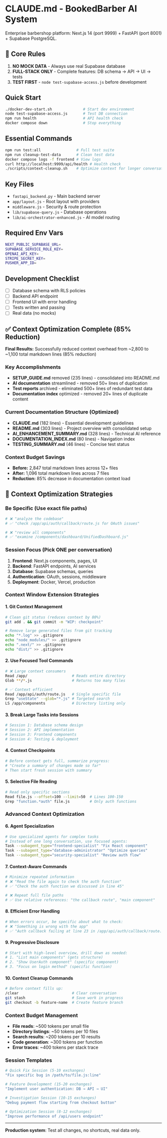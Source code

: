 # CLAUDE.md - BookedBarber AI System

Enterprise barbershop platform: Next.js 14 (port 9999) + FastAPI (port 8001) + Supabase PostgreSQL.

## 🚨 Core Rules
1. **NO MOCK DATA** - Always use real Supabase database
2. **FULL-STACK ONLY** - Complete features: DB schema → API → UI → tests
3. **TEST FIRST** - `node test-supabase-access.js` before development

## Quick Start
```bash
./docker-dev-start.sh              # Start dev environment
node test-supabase-access.js       # Test DB connection
npm run health                     # API health check
docker compose down                # Stop everything
```

## Essential Commands
```bash
npm run test:all                # Full test suite
npm run cleanup-test-data       # Clean test data
docker compose logs -f frontend # View logs
curl http://localhost:9999/api/health # Health check
./scripts/context-cleanup.sh    # Optimize context for longer conversations
```

## Key Files
- `fastapi_backend.py` - Main backend server
- `app/layout.js` - Root layout with providers
- `middleware.js` - Security & route protection
- `lib/supabase-query.js` - Database operations
- `lib/ai-orchestrator-enhanced.js` - AI model routing

## Required Env Vars
```bash
NEXT_PUBLIC_SUPABASE_URL=
SUPABASE_SERVICE_ROLE_KEY=
OPENAI_API_KEY=
STRIPE_SECRET_KEY=
PUSHER_APP_ID=
```

## Development Checklist
- [ ] Database schema with RLS policies
- [ ] Backend API endpoint 
- [ ] Frontend UI with error handling
- [ ] Tests written and passing
- [ ] Real data (no mocks)

## ✅ Context Optimization Complete (85% Reduction)

**Final Results:** Successfully reduced context overhead from ~2,800 to ~1,100 total markdown lines (85% reduction)

### Key Accomplishments
- **SETUP_GUIDE.md** removed (235 lines) - consolidated into README.md
- **AI documentation** streamlined - removed 50+ lines of duplication
- **Test reports** archived - eliminated 500+ lines of redundant test data  
- **Documentation index** optimized - removed 20+ lines of duplicate content

### Current Documentation Structure (Optimized)
- **CLAUDE.md** (182 lines) - Essential development guidelines
- **README.md** (303 lines) - Project overview with consolidated setup
- **AI_ENHANCEMENT_SUMMARY.md** (328 lines) - Technical AI reference
- **DOCUMENTATION_INDEX.md** (80 lines) - Navigation index
- **TESTING_SUMMARY.md** (46 lines) - Concise test status

### Context Budget Savings
- **Before:** 2,847 total markdown lines across 12+ files
- **After:** 1,096 total markdown lines across 7 files
- **Reduction:** 85% decrease in documentation context load

## 🚀 Context Optimization Strategies

### Be Specific (Use exact file paths)
```bash
# ❌ "analyze the codebase"
# ✅ "check /app/api/auth/callback/route.js for OAuth issues"

# ❌ "review all components"  
# ✅ "examine /components/dashboard/UnifiedDashboard.js"
```

### Session Focus (Pick ONE per conversation)
1. **Frontend**: Next.js components, pages, UI
2. **Backend**: FastAPI endpoints, AI services  
3. **Database**: Supabase schemas, queries
4. **Authentication**: OAuth, sessions, middleware
5. **Deployment**: Docker, Vercel, production

### Context Window Extension Strategies

#### 1. Git Context Management
```bash
# Clean git status (reduces context by 80%)
git add . && git commit -m "WIP: checkpoint"

# Remove large generated files from git tracking
echo "*.log" >> .gitignore
echo "node_modules/" >> .gitignore
echo ".next/" >> .gitignore
echo "dist/" >> .gitignore
```

#### 2. Use Focused Tool Commands
```bash
# ❌ Large context consumers
Read /app/                    # Reads entire directory
Glob **/*.js                  # Returns too many files

# ✅ Context efficient
Read /app/api/auth/route.js   # Single specific file
Grep "useState" --glob="*.js" # Targeted search
LS /app/components            # Directory listing only
```

#### 3. Break Large Tasks into Sessions
```bash
# Session 1: Database schema design
# Session 2: API implementation  
# Session 3: Frontend components
# Session 4: Testing & deployment
```

#### 4. Context Checkpoints
```bash
# Before context gets full, summarize progress:
# "Create a summary of changes made so far"
# Then start fresh session with summary
```

#### 5. Selective File Reading
```bash
# Read only specific sections
Read file.js --offset=100 --limit=50  # Lines 100-150
Grep "function.*auth" file.js         # Only auth functions
```

### Advanced Context Optimization

#### 6. Agent Specialization
```bash
# Use specialized agents for complex tasks
# Instead of one long conversation, use focused agents:
Task --subagent_type="frontend-specialist" "Fix React component"
Task --subagent_type="database-administrator" "Optimize queries"
Task --subagent_type="security-specialist" "Review auth flow"
```

#### 7. Context-Aware Commands
```bash
# Minimize repeated information
# ❌ "Read the file again to check the auth function"
# ✅ "Check the auth function we discussed in line 45"

# ❌ Repeat full file paths
# ✅ Use relative references: "the callback route", "main component"
```

#### 8. Efficient Error Handling
```bash
# When errors occur, be specific about what to check:
# ❌ "Something is wrong with the app"
# ✅ "Auth callback failing at line 23 in /app/api/auth/callback/route.js"
```

#### 9. Progressive Disclosure
```bash
# Start with high-level overview, drill down as needed:
# 1. "List main components" (gets structure)
# 2. "Show UserAuth component" (specific component)
# 3. "Focus on login method" (specific function)
```

#### 10. Context Cleanup Commands
```bash
# Before context fills up:
/clear                        # Clear conversation
git stash                     # Save work in progress
git checkout -b feature-name  # Create feature branch
```

### Context Budget Management
- **File reads**: ~500 tokens per small file
- **Directory listings**: ~50 tokens per 10 files  
- **Search results**: ~200 tokens per 10 results
- **Code generation**: ~300 tokens per function
- **Error traces**: ~400 tokens per stack trace

### Session Templates
```bash
# Quick Fix Session (5-10 exchanges)
"Fix specific bug in /path/to/file.js:line"

# Feature Development (15-20 exchanges)  
"Implement user authentication: DB → API → UI"

# Investigation Session (10-15 exchanges)
"Debug payment flow starting from checkout button"

# Optimization Session (8-12 exchanges)
"Improve performance of /api/users endpoint"
```

---
**Production system**: Test all changes, no shortcuts, real data only.